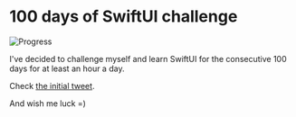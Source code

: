 # 100 days of SwiftUI challenge

![Progress](https://progress-bar.dev/32/?title=37h%2049m%20)


I've decided to challenge myself and learn SwiftUI for the consecutive 100 days for at least an hour a day.

Check [the initial tweet](https://twitter.com/ck3g/status/1188362654324318208).

And wish me luck =)

